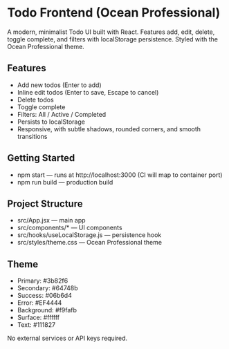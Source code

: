 # Todo Frontend (Ocean Professional)

A modern, minimalist Todo UI built with React. Features add, edit, delete, toggle complete, and filters with localStorage persistence. Styled with the Ocean Professional theme.

## Features

- Add new todos (Enter to add)
- Inline edit todos (Enter to save, Escape to cancel)
- Delete todos
- Toggle complete
- Filters: All / Active / Completed
- Persists to localStorage
- Responsive, with subtle shadows, rounded corners, and smooth transitions

## Getting Started

- npm start — runs at http://localhost:3000 (CI will map to container port)
- npm run build — production build

## Project Structure

- src/App.jsx — main app
- src/components/* — UI components
- src/hooks/useLocalStorage.js — persistence hook
- src/styles/theme.css — Ocean Professional theme

## Theme

- Primary: #3b82f6
- Secondary: #64748b
- Success: #06b6d4
- Error: #EF4444
- Background: #f9fafb
- Surface: #ffffff
- Text: #111827

No external services or API keys required.
